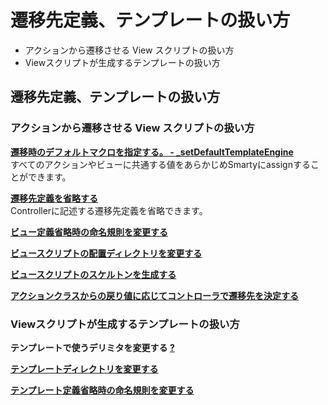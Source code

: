 # 遷移先定義、テンプレートの扱い方
  - アクションから遷移させる View スクリプトの扱い方 
  - Viewスクリプトが生成するテンプレートの扱い方 

## 遷移先定義、テンプレートの扱い方

### アクションから遷移させる View スクリプトの扱い方

**[遷移時のデフォルトマクロを指定する。 - \_setDefaultTemplateEngine](ethna-document-dev_guide-forward-defaultmacro.html "ethna-document-dev\_guide-forward-defaultmacro (1240d)")**  
すべてのアクションやビューに共通する値をあらかじめSmartyにassignすることができます。

**[遷移先定義を省略する](ethna-document-dev_guide-forward-omit.html "ethna-document-dev\_guide-forward-omit (1240d)")**   
Controllerに記述する遷移先定義を省略できます。

**[ビュー定義省略時の命名規則を変更する](ethna-document-dev_guide-forward-view_namingconvention.html "ethna-document-dev\_guide-forward-view\_namingconvention (1240d)")**

**[ビュースクリプトの配置ディレクトリを変更する](ethna-document-dev_guide-forward-view_dir.html "ethna-document-dev\_guide-forward-view\_dir (1240d)")**

**[ビュースクリプトのスケルトンを生成する](ethna-document-dev_guide-forward-skelton.html "ethna-document-dev\_guide-forward-skelton (1240d)")**

**[アクションクラスからの戻り値に応じてコントローラで遷移先を決定する](ethna-document-dev_guide-forward-plug.html "ethna-document-dev\_guide-forward-plug (1240d)")**

### Viewスクリプトが生成するテンプレートの扱い方

**テンプレートで使うデリミタを変更する [?](cmd=edit&page=ethna-document-dev_guide-forward-template_delimiter&refer=ethna-document-dev_guide-forward.html)**

**[テンプレートディレクトリを変更する](ethna-document-dev_guide-forward-template_directory.html "ethna-document-dev\_guide-forward-template\_directory (737d)")**

**[テンプレート定義省略時の命名規則を変更する](ethna-document-dev_guide-forward-template_namingconvention.html "ethna-document-dev\_guide-forward-template\_namingconvention (1240d)")**

